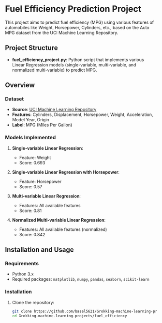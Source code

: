 # Fuel Efficiency Prediction Project

This project aims to predict fuel efficiency (MPG) using various features of automobiles like Weight, Horsepower, Cylinders, etc., based on the Auto MPG dataset from the UCI Machine Learning Repository.

## Project Structure

- **fuel_efficiency_project.py**: Python script that implements various Linear Regression models (single-variable, multi-variable, and normalized multi-variable) to predict MPG.

## Overview

### Dataset
- **Source**: [UCI Machine Learning Repository](http://archive.ics.uci.edu/ml/datasets/auto+mpg)
- **Features**: Cylinders, Displacement, Horsepower, Weight, Acceleration, Model Year, Origin
- **Label**: MPG (Miles Per Gallon)

### Models Implemented
1. **Single-variable Linear Regression**:
   - Feature: Weight
   - Score: 0.693

2. **Single-variable Linear Regression with Horsepower**:
   - Feature: Horsepower
   - Score: 0.57

3. **Multi-variable Linear Regression**:
   - Features: All available features
   - Score: 0.81

4. **Normalized Multi-variable Linear Regression**:
   - Features: All available features (normalized)
   - Score: 0.842

## Installation and Usage

### Requirements
- Python 3.x
- Required packages: `matplotlib`, `numpy`, `pandas`, `seaborn`, `scikit-learn`

### Installation

1. Clone the repository:
   ```bash
   git clone https://github.com/basel5621/Grokking-machine-learning-projects.git
   cd Grokking-machine-learning-projects/fuel_efficiency
